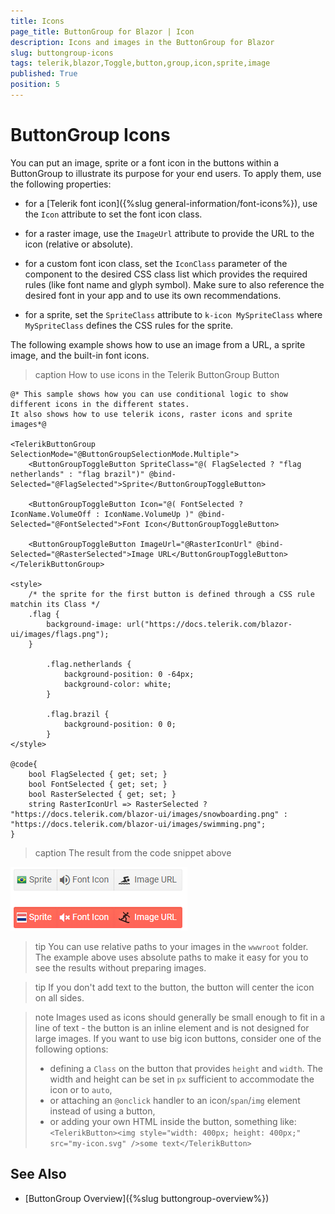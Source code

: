 ```yaml
---
title: Icons
page_title: ButtonGroup for Blazor | Icon
description: Icons and images in the ButtonGroup for Blazor
slug: buttongroup-icons
tags: telerik,blazor,Toggle,button,group,icon,sprite,image
published: True
position: 5
---
```



# ButtonGroup Icons

You can put an image, sprite or a font icon in the buttons within a ButtonGroup to illustrate its purpose for your end users. To apply them, use the following properties:

* for a [Telerik font icon]({%slug general-information/font-icons%}), use the `Icon` attribute to set the font icon class.

* for a raster image, use the `ImageUrl` attribute to provide the URL to the icon (relative or absolute).

* for a custom font icon class, set the `IconClass` parameter of the component to the desired CSS class list which provides the required rules (like font name and glyph symbol). Make sure to also reference the desired font in your app and to use its own recommendations.

* for a sprite, set the `SpriteClass` attribute to `k-icon MySpriteClass` where `MySpriteClass` defines the CSS rules for the sprite.


The following example shows how to use an image from a URL, a sprite image, and the built-in font icons.

>caption How to use icons in the Telerik ButtonGroup Button

````CSHTML
@* This sample shows how you can use conditional logic to show different icons in the different states.
It also shows how to use telerik icons, raster icons and sprite images*@

<TelerikButtonGroup SelectionMode="@ButtonGroupSelectionMode.Multiple">
    <ButtonGroupToggleButton SpriteClass="@( FlagSelected ? "flag netherlands" : "flag brazil")" @bind-Selected="@FlagSelected">Sprite</ButtonGroupToggleButton>

    <ButtonGroupToggleButton Icon="@( FontSelected ? IconName.VolumeOff : IconName.VolumeUp )" @bind-Selected="@FontSelected">Font Icon</ButtonGroupToggleButton>

    <ButtonGroupToggleButton ImageUrl="@RasterIconUrl" @bind-Selected="@RasterSelected">Image URL</ButtonGroupToggleButton>
</TelerikButtonGroup>

<style>
    /* the sprite for the first button is defined through a CSS rule matchin its Class */
    .flag {
        background-image: url("https://docs.telerik.com/blazor-ui/images/flags.png");
    }

        .flag.netherlands {
            background-position: 0 -64px;
            background-color: white;
        }

        .flag.brazil {
            background-position: 0 0;
        }
</style>

@code{
    bool FlagSelected { get; set; }
    bool FontSelected { get; set; }
    bool RasterSelected { get; set; }
    string RasterIconUrl => RasterSelected ? "https://docs.telerik.com/blazor-ui/images/snowboarding.png" : "https://docs.telerik.com/blazor-ui/images/swimming.png";
}
````

>caption The result from the code snippet above

![Icons in ButtonGroup Buttons](images/buttongroup-icons.png)

>tip You can use relative paths to your images in the `wwwroot` folder. The example above uses absolute paths to make it easy for you to see the results without preparing images.

>tip If you don't add text to the button, the button will center the icon on all sides.

>note Images used as icons should generally be small enough to fit in a line of text - the button is an inline element and is not designed for large images. If you want to use big icon buttons, consider one of the following options:
>
> * defining a `Class` on the button that provides `height` and `width`. The width and height can be set in `px` sufficient to accommodate the icon or to `auto`,
> * or attaching an `@onclick` handler to an icon/`span`/`img` element instead of using a button,
> * or adding your own HTML inside the button, something like: `<TelerikButton><img style="width: 400px; height: 400px;" src="my-icon.svg" />some text</TelerikButton>`


## See Also

  * [ButtonGroup Overview]({%slug buttongroup-overview%})
